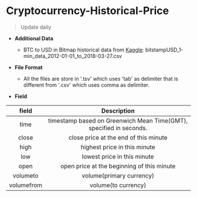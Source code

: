 # Cryptocurrency-Historical-Price

>Update daily
 
* **Additional Data**
    - BTC to USD in Bitmap historical data from [Kaggle](https://www.kaggle.com/mczielinski/bitcoin-historical-data/data): bitstampUSD_1-min_data_2012-01-01_to_2018-03-27.csv

* **File Format**

    - All the files are store in '.tsv' which uses 'tab' as delimiter that is different from '.csv' which uses comma as delimiter.

* **Field**


|    field  |                        Description                               |
|:---------:|:----------------------------------------------------------------:|
|    time   |timestamp based on Greenwich Mean Time(GMT), specified in seconds.|
|   close   |close price at the end of this minute                             |
|    high   |highest price in this minute                                      |
|    low    |lowest price in this minute                                       |
|    open   |open price at the beginning of this minute                        |
|  volumeto |volume(primary currency)                                          |
| volumefrom|volume(to currency)                                               |
